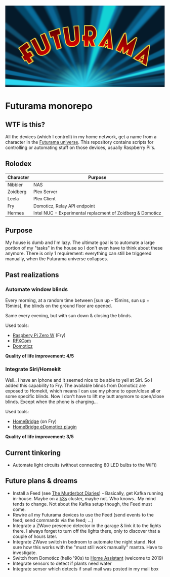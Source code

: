 ![Futurama Screen](logo.png)

# Futurama monorepo

## WTF is this?

All the devices (which I controll) in my home network, get a name from a character in the [Futurama universe](https://futurama.fandom.com/wiki/Futurama_Wiki).
This repository contains scripts for controlling or automating stuff on those devices, usually Raspberry Pi's.

## Rolodex

Character | Purpose
--------- | -------
Nibbler | NAS
Zoidberg | Plex Server
Leela | Plex Client
Fry | Domoticz, Relay API endpoint
Hermes | Intel NUC - Experimental replacment of Zoidberg & Domoticz

## Purpose

My house is dumb and I'm lazy. The ultimate goal is to automate a large portion of my "tasks" in the house so I don't even have to think about these anymore. There is only 1 requirement: everything can still be triggered manually, when the Futurama universe collapses.

## Past realizations

### Automate window blinds

Every morning, at a random time between [sun up - 15mins, sun up + 15mins], the blinds on the ground floor are opened.

Same every evening, but with sun down & closing the blinds.

Used tools:

* [Raspbery Pi Zero W](https://www.kiwi-electronics.nl/raspberry-pi-zero-w?search=raspberry%20pi%20zero%20w&description=true) (Fry)
* [RFXCom](http://www.rfxcom.com/)
* [Domoticz](https://github.com/domoticz/domoticz)

**Quality of life improvement: 4/5**

### Integrate Siri/Homekit

Well.. I have an iphone and it seemed nice to be able to yell at Siri. So I added this capability to Fry. The available blinds from Domoticz are exposed to Homekit, which means I can use my phone to open/close all or some specific blinds. Now I don't have to lift my butt anymore to open/close blinds. Except when the phone is charging...

Used tools:

* [HomeBridge](https://github.com/nfarina/homebridge) (on Fry)
* [HomeBridge eDomoticz plugin](https://www.npmjs.com/package/homebridge-edomoticz)

**Quality of life improvement: 3/5**

## Current tinkering

* Automate light circuits (without connecting 80 LED bulbs to the WiFi)

## Future plans & dreams

* Install a Feed (see [The Murderbot Diaries](http://www.marthawells.com/murderbot.htm)) - Basically, get Kafka running in-house. Maybe on a [k3s](https://k3s.io/) cluster, maybe not. Who knows.. My mind tends to change. Not about the Kafka setup though, the Feed must come.
* Rewire all my Futurama devices to use the Feed (send events to the feed; send commands via the feed; ...)
* Integrate a ZWave presence detector in the garage & link it to the lights there. I always forget to turn off the lights there, only to discover that a couple of hours later.
* Integrate ZWave switch in bedroom to automate the night stand. Not sure how this works with the "must still work manually" mantra. Have to investigate.
* Switch from Domoticz (hello '90s) to [Home Assistant](https://www.home-assistant.io/) (welcome to 2019)
* Integrate sensors to detect if plants need water
* Integrate sensor which detects if snail mail was posted in my mail box
